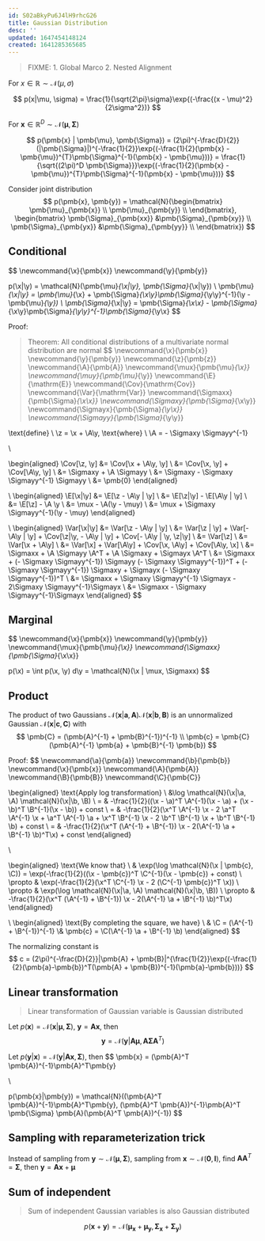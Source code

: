 ```yaml
---
id: S02aBkyPu6J4lH9rhcG26
title: Gaussian Distribution
desc: ''
updated: 1647454148124
created: 1641285365685
---
```


>FIXME: 1. Global Marco 2. Nested Alignment

For $x \in \mathbb{R} \sim \mathcal{N}(\mu, \sigma)$

$$
p(x|\mu, \sigma) = \frac{1}{\sqrt{2\pi}\sigma}\exp{(-\frac{(x - \mu)^2}{2\sigma^2})}
$$

For $\pmb{x} \in \mathbb{R}^{D} \sim \mathcal{N}(\pmb{\mu}, \pmb{\Sigma})$

$$
p(\pmb{x} | \pmb{\mu}, \pmb{\Sigma}) = (2\pi)^{-\frac{D}{2}} (|\pmb{\Sigma}|)^{-\frac{1}{2}}\exp{(-\frac{1}{2}(\pmb{x} - \pmb{\mu})^{T}\pmb{\Sigma}^{-1}(\pmb{x} - \pmb{\mu}))} = \frac{1}{\sqrt{(2\pi)^D \pmb{\Sigma}}}\exp{(-\frac{1}{2}(\pmb{x} - \pmb{\mu})^{T}\pmb{\Sigma}^{-1}(\pmb{x} - \pmb{\mu}))}
$$

Consider joint distribution
$$
p(\pmb{x}, \pmb{y}) = \mathcal{N}(\begin{bmatrix} \pmb{\mu}_{\pmb{x}} \\ \pmb{\mu}_{\pmb{y}} \\ \end{bmatrix}, \begin{bmatrix} \pmb{\Sigma}_{\pmb{xx}} &\pmb{\Sigma}_{\pmb{xy}} \\ \pmb{\Sigma}_{\pmb{yx}} &\pmb{\Sigma}_{\pmb{yy}} \\ \end{bmatrix})
$$

## Conditional
$$
\newcommand{\x}{\pmb{x}}
\newcommand{\y}{\pmb{y}}

p(\x|\y) = \mathcal{N}(\pmb{\mu}_{\x|\y}, \pmb{\Sigma}_{\x|\y}) \\
\pmb{\mu}_{\x|\y} = \pmb{\mu}_{\x} + \pmb{\Sigma}_{\x\y}\pmb{\Sigma}_{\y\y}^{-1}(\y - \pmb{\mu}_{\y}) \\
 \pmb{\Sigma}_{\x|\y} = \pmb{\Sigma}_{\x\x} - \pmb{\Sigma}_{\x\y}\pmb{\Sigma}_{\y\y}^{-1}\pmb{\Sigma}_{\y\x}
$$

Proof:
> Theorem: All conditional distributions of a multivariate normal distribution are normal
$$
\newcommand{\x}{\pmb{x}}
\newcommand{\y}{\pmb{y}}
\newcommand{\z}{\pmb{z}}
\newcommand{\A}{\pmb{A}}
\newcommand{\mux}{\pmb{\mu}_{\x}}
\newcommand{\muy}{\pmb{\mu}_{\y}}
\newcommand{\E}{\mathrm{E}}
\newcommand{\Cov}{\mathrm{Cov}}
\newcommand{\Var}{\mathrm{Var}}
\newcommand{\Sigmaxx}{\pmb{\Sigma}_{\x\x}}
\newcommand{\Sigmaxy}{\pmb{\Sigma}_{\x\y}}
\newcommand{\Sigmayx}{\pmb{\Sigma}_{\y\x}}
\newcommand{\Sigmayy}{\pmb{\Sigma}_{\y\y}}

\text{define} \ \z = \x + \A\y, \text{where} \ \A = - \Sigmaxy \Sigmayy^{-1}

\\

\begin{aligned}
\Cov[\z, \y] &= \Cov[\x + \A\y, \y] \\ &= \Cov[\x, \y] + \Cov[\A\y, \y] \\ &= \Sigmaxy + \A \Sigmayy \\ &= \Sigmaxy - \Sigmaxy \Sigmayy^{-1} \Sigmayy \\ &= \pmb{0}
\end{aligned}

\\
\begin{aligned}
\E[\x|\y] &= \E[\z - \A\y | \y] \\ &= \E[\z|\y] - \E[\A\y | \y] \\ &= \E[\z] - \A \y \\ &= \mux - \A(\y - \muy) \\ &= \mux + \Sigmaxy \Sigmayy^{-1}(\y - \muy)
\end{aligned}

\\
\begin{aligned}
\Var[\x|\y] &= \Var[\z - \A\y | \y] \\ &= \Var[\z | \y] + \Var[-\A\y | \y] + \Cov[\z|\y, - \A\y | \y] + \Cov[- \A\y | \y, \z|\y] \\ &= \Var[\z] \\ &= \Var[\x + \A\y] \\ &= \Var[\x] + \Var[\A\y] + \Cov[\x, \A\y] + \Cov[\A\y, \x] \\ &= \Sigmaxx + \A \Sigmayy \A^T + \A \Sigmaxy + \Sigmayx \A^T \\ &= \Sigmaxx + (- \Sigmaxy \Sigmayy^{-1}) \Sigmayy (- \Sigmaxy \Sigmayy^{-1})^T + (- \Sigmaxy \Sigmayy^{-1}) \Sigmaxy + \Sigmayx (- \Sigmaxy \Sigmayy^{-1})^T \\ &= \Sigmaxx + \Sigmaxy \Sigmayy^{-1} \Sigmayx - 2\Sigmaxy \Sigmayy^{-1}\Sigmayx \\ &= \Sigmaxx - \Sigmaxy \Sigmayy^{-1}\Sigmayx
\end{aligned}
$$

## Marginal
$$
\newcommand{\x}{\pmb{x}}
\newcommand{\y}{\pmb{y}}
\newcommand{\mux}{\pmb{\mu}_{\x}}
\newcommand{\Sigmaxx}{\pmb{\Sigma}_{\x\x}}

p(\x) = \int p(\x, \y) d\y = \mathcal{N}(\x | \mux, \Sigmaxx)
$$

## Product
The product of two Gaussians $\mathcal{N}(\pmb{x} | \pmb{a}, \pmb{A})$$\mathcal{N}(\pmb{x} | \pmb{b}, \pmb{B})$ is an unnormalized Gaussian $\mathcal{N}(\pmb{x} | \pmb{c}, \pmb{C})$ with
$$
\pmb{C} = (\pmb{A}^{-1} + \pmb{B}^{-1})^{-1}
\\
\pmb{c} = \pmb{C}(\pmb{A}^{-1} \pmb{a} + \pmb{B}^{-1} \pmb{b})
$$

Proof:
$$
\newcommand{\a}{\pmb{a}}
\newcommand{\b}{\pmb{b}}
\newcommand{\x}{\pmb{x}}
\newcommand{\A}{\pmb{A}}
\newcommand{\B}{\pmb{B}}
\newcommand{\C}{\pmb{C}}

\begin{aligned}
\text{Apply log transformation} \ &\log \mathcal{N}(\x|\a, \A) \mathcal{N}(\x|\b, \B) \\ = & -\frac{1}{2}((\x - \a)^T \A^{-1}(\x - \a) + (\x - \b)^T \B^{-1}(\x - \b)) + const \\
= & -\frac{1}{2}(\x^T \A^{-1} \x - 2 \a^T \A^{-1} \x + \a^T \A^{-1} \a + \x^T \B^{-1} \x - 2 \b^T \B^{-1} \x + \b^T \B^{-1} \b) + const \\ = & -\frac{1}{2}(\x^T (\A^{-1} + \B^{-1}) \x - 2(\A^{-1} \a + \B^{-1} \b)^T\x) + const
\end{aligned}

\\

\begin{aligned}
\text{We know that} \ & \exp(\log \mathcal{N}(\x | \pmb{c}, \C)) = \exp(-\frac{1}{2}((\x - \pmb{c})^T \C^{-1}(\x - \pmb{c}) + const) \\ \propto & \exp(-\frac{1}{2}(\x^T \C^{-1} \x - 2 (\C^{-1} \pmb{c})^T \x)) \\ \propto & \exp(\log \mathcal{N}(\x|\a, \A) \mathcal{N}(\x|\b, \B)) \\ \propto & -\frac{1}{2}(\x^T (\A^{-1} + \B^{-1}) \x - 2(\A^{-1} \a + \B^{-1} \b)^T\x)
\end{aligned}

\\
\begin{aligned}
\text{By completing the square, we have} \ & \C = (\A^{-1} + \B^{-1})^{-1}
\\& \pmb{c} = \C(\A^{-1} \a + \B^{-1} \b)
\end{aligned}
$$

The normalizing constant is
$$
c = (2\pi)^{-\frac{D}{2}}|\pmb{A} + \pmb{B}|^{\frac{1}{2}}\exp{(-\frac{1}{2}(\pmb{a}-\pmb{b})^T(\pmb{A} + \pmb{B})^{-1}(\pmb{a}-\pmb{b}))}
$$

## Linear transformation
> Linear transformation of Gaussian variable is Gaussian distributed

Let $p(\pmb{x}) = \mathcal{N}(\pmb{x} | \pmb{\mu}, \pmb{\Sigma})$, $\pmb{y} = \pmb{A} \pmb{x}$, then
$$
\pmb{y} = \mathcal{N}(\pmb{y} | \pmb{A} \pmb{\mu}, \pmb{A} \pmb{\Sigma} \pmb{A}^T)
$$

Let $p(\pmb{y}|\pmb{x}) = \mathcal{N}(\pmb{y}|\pmb{A}\pmb{x}, \pmb{\Sigma})$, then
$$
\pmb{x} = (\pmb{A}^T \pmb{A})^{-1}\pmb{A}^T\pmb{y}

\\

p(\pmb{x}|\pmb{y}) = \mathcal{N}((\pmb{A}^T \pmb{A})^{-1}\pmb{A}^T\pmb{y}, (\pmb{A}^T \pmb{A})^{-1}\pmb{A}^T \pmb{\Sigma} \pmb{A}(\pmb{A}^T \pmb{A})^{-1})
$$

## Sampling with reparameterization trick
Instead of sampling from $\pmb{y} \sim \mathcal{N}(\pmb{\mu}, \pmb{\Sigma})$, sampling from $\pmb{x} \sim \mathcal{N}(\pmb{0}, \pmb{I})$, find $\pmb{A}\pmb{A}^T = \pmb{\Sigma}$, then $\pmb{y} = \pmb{A}\pmb{x} + \pmb{\mu}$

## Sum of independent
> Sum of independent Gaussian variables is also Gaussian distributed

$$
p(\pmb{x} + \pmb{y}) = \mathcal{N}(\pmb{\mu}_{\pmb{x}} + \pmb{\mu}_{\pmb{y}}, \pmb{\Sigma}_{\pmb{x}} + \pmb{\Sigma}_{\pmb{y}})
$$